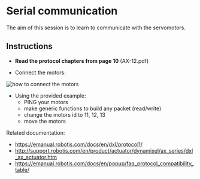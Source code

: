 # Serial communication

The aim of this session is to learn to communicate with the servomotors.

## Instructions

- **Read the protocol chapters from page 10** (AX-12.pdf)

- Connect the motors:

![how to connect the motors](https://raw.githubusercontent.com/SteveNguyen/ue_robotics/master/connection.png "How to connect the motors")

- Using the provided example:
  - PING your motors
  - make generic functions to build any packet (read/write)
  - change the motors id to 11, 12, 13
  - move the motors

Related documentation:

- https://emanual.robotis.com/docs/en/dxl/protocol1/
- http://support.robotis.com/en/product/actuator/dynamixel/ax_series/dxl_ax_actuator.htm
- https://emanual.robotis.com/docs/en/popup/faq_protocol_compatibility_table/

